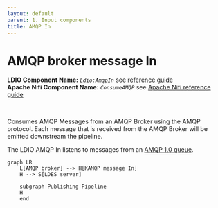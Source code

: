 ```yaml
---
layout: default
parent: 1. Input components
title: AMQP In
---
```


# AMQP broker message In

<b>LDIO Component Name:</b> <i>`Ldio:AmqpIn`</i> see [reference guide]() <br>
<b>Apache Nifi Component Name:</b> <i>`ConsumeAMQP` </i> see [Apache Nifi reference guide](https://nifi.incubator.apache.org/docs/nifi-docs/components/org.apache.nifi/nifi-amqp-nar/1.23.2/org.apache.nifi.amqp.processors.ConsumeAMQP/index.html)

<br>

Consumes AMQP Messages from an AMQP Broker using the AMQP protocol. Each message that is received from the AMQP Broker will be emitted downstream the pipeline.

The LDIO AMQP In listens to messages from
an [AMQP 1.0 queue](https://www.amqp.org/resources/specifications).


```mermaid
graph LR
    L[AMQP broker] --> H[KAMQP message In]
    H --> S[LDES server]

    subgraph Publishing Pipeline
    H
    end
```
